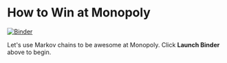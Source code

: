 # How to Win at Monopoly

[![Binder](http://mybinder.org/badge.svg)](http://mybinder.org:/repo/nelsonuhan/winmonopoly)

Let's use Markov chains to be awesome at Monopoly. Click __Launch Binder__ above to begin.
